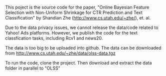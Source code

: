 This poject is the source code for the paper, 
"Online Bayesian Feature Selection with Non-Uniform Shrinkage for CTR Prediction and Text Classification"
by Shandian Zhe (http://www.cs.utah.edu/~zhe/), et. al. 

Due to the data privacy issues, we cannot release the data/code related to Yahoo! Ads platforms. However, we publish the code
for the text classfication tasks, including Rcv1 and news20. 

The data is too big to be uploaded into github. The data can be downloaded from 
http://www.cs.utah.edu/~zhe/data/olss-data.tgz

To run the code, clone the project. Then download and extract the data folder in parallel to "OLSS"
